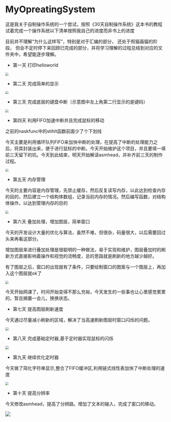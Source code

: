 # MyOpreatingSystem

这是我关于自制操作系统的一个尝试，按照《30天自制操作系统》这本书的教程试着完成一个操作系统以下清单按照我自己的进度而非书上的进度

目前并不理解“为什么这样写”，特别是对于汇编的部分， 还处于照猫画猫的阶段， 但会不定时停下来回顾已完成的部分，并将学习理解的过程总结到对应的文件夹中，希望能逐步理解。



-   第一天 打印helloworld

<img src="day0\pic.png" style="zoom:60%;" />

-   第二天 完成简单的显示

<img src="day1\pic.png" style="zoom:60%;" />

-   第三天 完成底层的键盘中断（示意图中左上角第二行显示的是键码）

<img src="day2\pic.png" style="zoom:60%;" />

-   第四天 利用FIFO加速中断并且完成鼠标的移动

之前的naskfunc中的stihlt函数前面少了个下划线

今天主要是利用循环队列FIFO来加快中断的处理，在提高了中断的处理能力之后，将其封装出来，便于进行鼠标的中断。今天开始维护这个项目，并且要填一填前三天留下的坑。今天到此结束，明天开始解读asmhead，并补齐前三天的制作过程。

<img src="day3\pic.png" style="zoom:60%;" />

-   第五天 内存管理

今天的主要内容是内存管理，先禁止缓存，然后反复读写内存，以此达到检查内存的目的，然后建立一个结构体数组，记录当前内存的情况。然后编写函数，对结构体操作，以达到管理内存的目的

<img src="day4\pic.png" style="zoom:60%;" />

-   第六天 叠加处理，增加图层，简单窗口

今天的开发设计大量的优化与算法，虽然不难，但很杂，码量很大，以后需要回过头来再看这部分。

增加图层来进行叠加处理是很聪明的一种做法，易于实现和维护，图层叠加时的刷新方式直接影响着操作和视觉的流畅度，总的思路就是刷新的地方越少越好。

有了图层之后，窗口的出现就有了条件，只要绘制窗口的图案与一个图层上，再加入这个图层就ok了

<img src="day5\pic.png" style="zoom:60%;" />



今天开始网课了，时间开始变得不那么充裕，今天发生的一些事也让心里感觉累累的，暂且搁置一会儿，换换状态。

-   第七天 提高图层刷新速度

今天通过尽量减小刷新的区域，解决了当高速刷新图层时窗口闪烁的问题。

<img src="day6/img.png" style="zoom:67%;" />

-   第八天 完成基础定时器,基于定时器实现鼠标的闪烁

<img src="day7/pic.png" style="zoom:67%;" />

-   第九天 继续优化定时器

今天做了简化字符串显示,整合了FIFO缓冲区,利用链式线性表加快了中断处理的速度

<img src="day8/pic.png" style="zoom:60%;" />

-   第十天 提高分辨率

今天修改asmhead，提高了分辨路。增加了文本的输入，完成了窗口的移动。

![](day9/pic.png)